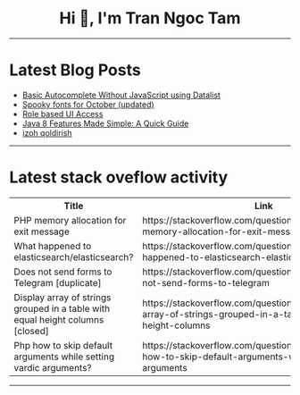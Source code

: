 <h1 align="center">Hi 👋, I'm Tran Ngoc Tam</h1>

---

# Latest Blog Posts 
<!-- BLOG-POST-LIST:START -->
- [Basic Autocomplete Without JavaScript using Datalist](https://dev.to/railsdesigner/basic-autocomplete-without-javascript-using-datalist-1ld)
- [Spooky fonts for October &lpar;updated&rpar;](https://dev.to/paul_freeman/spooky-fonts-for-october-updated-1ddi)
- [Role based UI Access](https://dev.to/lucpattyn/role-based-ui-access-5100)
- [Java 8 Features Made Simple: A Quick Guide](https://dev.to/tejasvp25/java-8-features-made-simple-a-quick-guide-348g)
- [izoh qoldirish](https://dev.to/muhammadyusuf_xotamo/izoh-qoldirish-16cb)
<!-- BLOG-POST-LIST:END -->

---

# Latest stack oveflow activity
<table>
  <tr><th>Title</th><th>Link</th></tr>
  <!-- STACKOVERFLOW:START --><tr><td>PHP memory allocation for exit message</td><td>https://stackoverflow.com/questions/79137350/php-memory-allocation-for-exit-message</td></tr><tr><td>What happened to elasticsearch/elasticsearch?</td><td>https://stackoverflow.com/questions/79137292/what-happened-to-elasticsearch-elasticsearch</td></tr><tr><td>Does not send forms to Telegram [duplicate]</td><td>https://stackoverflow.com/questions/79137223/does-not-send-forms-to-telegram</td></tr><tr><td>Display array of strings grouped in a table with equal height columns [closed]</td><td>https://stackoverflow.com/questions/79137166/display-array-of-strings-grouped-in-a-table-with-equal-height-columns</td></tr><tr><td>Php how to skip default arguments while setting vardic arguments?</td><td>https://stackoverflow.com/questions/79137026/php-how-to-skip-default-arguments-while-setting-vardic-arguments</td></tr><!-- STACKOVERFLOW:END -->
</table>

---



